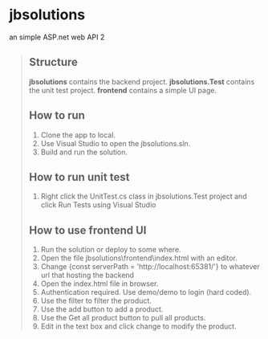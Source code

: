 # jbsolutions
 an simple ASP.net web API 2
> ## Structure
> **jbsolutions** contains the backend project.
> **jbsolutions.Test** contains the unit test project.
> **frontend** contains a simple UI page.
> 
> ## How to run
> 
> 1.   Clone the app to local.
> 2.   Use Visual Studio to open the jbsolutions.sln.
> 3.   Build and run the solution.
> 
> ## How to run unit test
> 
> 1.   Right click the UnitTest.cs class in jbsolutions.Test project and click Run Tests using Visual Studio
> 
> ## How to use frontend UI
> 1.   Run the solution or deploy to some where.
> 2.   Open the file jbsolutions\frontend\index.html with an editor.
> 3.   Change {const serverPath = 'http://localhost:65381/'} to whatever url that hosting the backend
> 4.   Open the index.html file in browser.
> 5.   Authentication required. Use demo/demo to login (hard coded).
> 6.   Use the filter to filter the product.
> 7.   Use the add button to add a product.
> 8.   Use the Get all product button to pull all products.
> 9.   Edit in the text box and click change to modify the product.
